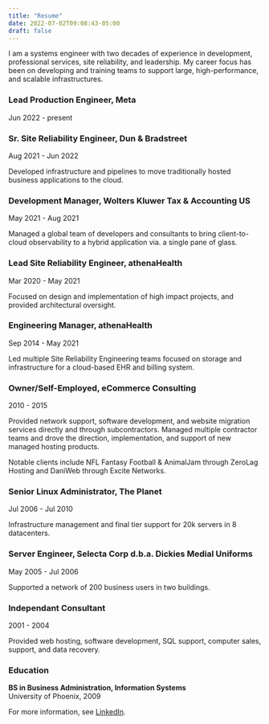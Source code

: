 ```yaml
---
title: "Resume"
date: 2022-07-02T09:08:43-05:00
draft: false
---
```


I am a systems engineer with two decades of experience in development, professional services, site reliability, and leadership. My career focus has been on developing and training teams to support large, high-performance, and scalable infrastructures.

### Lead Production Engineer, Meta
Jun 2022 - present

### Sr. Site Reliability Engineer, Dun & Bradstreet
Aug 2021 - Jun 2022

Developed infrastructure and pipelines to move traditionally hosted business applications to the cloud.

### Development Manager, Wolters Kluwer Tax & Accounting US
May 2021 - Aug 2021

Managed a global team of developers and consultants to bring client-to-cloud observability to a hybrid application via. a single pane of glass.

### Lead Site Reliability Engineer, athenaHealth
Mar 2020 - May 2021

Focused on design and implementation of high impact projects, and provided architectural oversight.

### Engineering Manager, athenaHealth
Sep 2014 - May 2021

Led multiple Site Reliability Engineering teams focused on storage and infrastructure for a cloud-based EHR and billing system.

### Owner/Self-Employed, eCommerce Consulting
2010 - 2015

Provided network support, software development, and website migration services directly and through subcontractors.  Managed multiple contractor teams and drove the direction, implementation, and support of new managed hosting products.  

Notable clients include NFL Fantasy Football & AnimalJam through ZeroLag Hosting and DaniWeb through Excite Networks.

### Senior Linux Administrator, The Planet
Jul 2006 - Jul 2010

Infrastructure management and final tier support for 20k servers in 8 datacenters.

### Server Engineer, Selecta Corp d.b.a. Dickies Medial Uniforms
May 2005 - Jul 2006

Supported a network of 200 business users in two buildings.

### Independant Consultant
2001 - 2004

Provided web hosting, software development, SQL support, computer sales, support, and data recovery.

### Education

**BS in Business Administration, Information Systems**  
University of Phoenix, 2009

For more information, see [LinkedIn](https://linkedin.com/in/cameroncking/).
